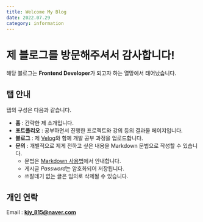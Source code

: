 ```yaml
---
title: Welcome My Blog
date: 2022.07.29
category: information
---
```


# 제 블로그를 방문해주셔서 감사합니다!

해당 블로그는 **Frontend Developer**가 되고자 하는 열망에서 태어났습니다.

## 탭 안내

탭의 구성은 다음과 같습니다.

- **홈** : 간략한 제 소개입니다.
- **포트폴리오** : 공부하면서 진행한 프로젝트와 강의 등의 결과물 페이지입니다.
- **블로그** : 제 [Velog](https://velog.io/@real-bird)와 함께 개발 공부 과정을 업로드합니다.
- **문의** : 개별적으로 제게 전하고 싶은 내용을 Markdown 문법으로 작성할 수 있습니다.
  - 문법은 [Markdown 사용법](https://real-bird.vercel.app/notice/02-Markdown-tutorial)에서 안내합니다.
  - 게시글 *Password*는 암호화되어 저장됩니다.
  - 쓰잘데기 없는 글은 임의로 삭제될 수 있습니다.

## 개인 연락

Email : **kjy_815@naver.com**
